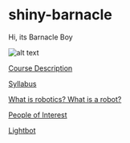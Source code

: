 # shiny-barnacle
Hi, its Barnacle Boy

![alt text](http://spongebobia.com/spongebob-captures/content/episodes/galleries/052b%20-%20Mermaid%20Man%20and%20Barnacle%20Boy%20V/052b%20-%20Mermaid%20Man%20and%20Barnacle%20Boy%20V%20(068).jpg)





[Course Description](https://github.com/mohammaw000/shiny-barnacle/blob/master/Course%20Description.md)



[Syllabus](https://github.com/mohammaw000/shiny-barnacle/blob/master/Course%20Description.md)




[What is robotics? What is a robot?](https://github.com/mohammaw000/shiny-barnacle/blob/master/What%20is%20robotics%3F%20What%20is%20a%20robot%3F.md)



[People of Interest](https://github.com/mohammaw000/shiny-barnacle/blob/master/People%20of%20Interest.md)



[Lightbot](https://github.com/mohammaw000/shiny-barnacle/blob/master/Lightbot.md)

